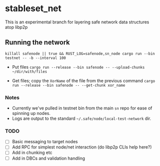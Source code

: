 # stableset_net

This is an experimental branch for layering safe network data structures atop libp2p

## Running the network

`killall safenode || true && RUST_LOG=safenode,sn_node cargo run --bin testnet -- -b --interval 100`

- Put files
`cargo run --release --bin safenode -- --upload-chunks ~/dir/with/files`

- Get files; copy the `XorName` of the file from the previous command
`cargo run --release --bin safenode -- --get-chunk xor_name`

### Notes

- Currently we've pulled in testnet bin from the main `sn` repo for ease of spinning up nodes.
- Logs are output to the standard `~/.safe/node/local-test-network` dir.


### TODO

- [ ] Basic messaging to target nodes
- [ ] Add RPC for simplest node/net interaction (do libp2p CLIs help here?)
- [ ] Add in chunking etc
- [ ] Add in DBCs and validation handling
